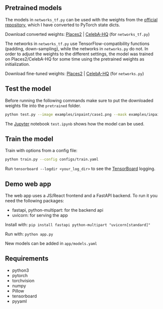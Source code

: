 ## Pretrained models
The models in `networks_tf.py` can be used with the weights from the [official repository](https://github.com/JiahuiYu/generative_inpainting/tree/v2.0.0#pretrained-models), which I have converted to PyTorch state dicts. 

Download converted weights: [Places2](https://drive.google.com/u/0/uc?id=1tvdQRmkphJK7FYveNAKSMWC6K09hJoyt&export=download) | [CelebA-HQ](https://drive.google.com/u/0/uc?id=1fTQVSKWwWcKYnmeemxKWImhVtFQpESmm&export=download) (for `networks_tf.py`)

The networks in `networks_tf.py` use TensorFlow-compatibility functions (padding, down-sampling), while the networks in `networks.py` do not. In order to adjust the weights to the different settings, the model was trained on Places2/CelebA-HQ for some time using the pretrained weights as initialization.

Download fine-tuned weights: [Places2](https://drive.google.com/u/0/uc?id=1L63oBNVgz7xSb_3hGbUdkYW1IuRgMkCa&export=download) | [CelebA-HQ](https://drive.google.com/u/0/uc?id=17oJ1dJ9O3hkl2pnl8l2PtNVf2WhSDtB7&export=download) (for `networks.py`)


## Test the model
Before running the following commands make sure to put the downloaded weights file into the `pretrained` folder.
```bash
python test.py --image examples/inpaint/case1.png --mask examples/inpaint/case1_mask.png --out examples/inpaint/case1_out_test.png --checkpoint pretrained/states_tf_places2.pth
```

The [Jupyter](https://jupyter.org/) notebook `test.ipynb` shows how the model can be used.

## Train the model
Train with options from a config file:
```bash
python train.py --config configs/train.yaml
```

Run `tensorboard --logdir <your_log_dir>` to see the [TensorBoard](https://pytorch.org/docs/stable/tensorboard.html) logging.

  
## Demo web app
The web app uses a JS/React frontend and a FastAPI backend. To run it you need the following packages:
  + fastapi, python-multipart: for the backend api
  + uvicorn: for serving the app
 
 Install with:
  `pip install fastapi python-multipart "uvicorn[standard]"`
 
Run with:
 `python app.py`
 
New models can be added in `app/models.yaml`


## Requirements
  + python3
  + pytorch
  + torchvision
  + numpy
  + Pillow
  + tensorboard
  + pyyaml
